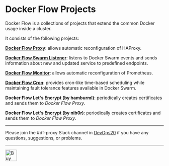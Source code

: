 # Docker Flow Projects

Docker Flow is a collections of projects that extend the common Docker usage inside a cluster.

It consists of the following projects:

**[Docker Flow Proxy](http://proxy.dockerflow.com/)**: allows automatic reconfiguration of HAProxy.

**[Docker Flow Swarm Listener](http://swarmlistener.dockerflow.com/)**: listens to Docker Swarm events and sends information about new and updated service to predefined endpoints.

**[Docker Flow Monitor](http://monitor.dockerflow.com/)**: allows automatic reconfiguration of Prometheus.

**[Docker Flow Cron](http://cron.dockerflow.com/)**: provides cron-like time-based scheduling while maintaining fault tolerance features available in Docker Swarm.

**Docker Flow Let's Encrypt (by hamburml)**: periodically creates certificates and sends them to *Docker Flow Proxy*.

**Docker Flow Let's Encrypt (by nib0r)**: periodically creates certificates and sends them to *Docker Flow Proxy*.

---

Please join the #df-proxy Slack channel in [DevOps20](http://slack.devops20toolkit.com/) if you have any questions, suggestions, or problems.

---

<a href='https://ko-fi.com/A655LRB' target='_blank'><img height='36' style='border:0px;height:36px;' src='https://az743702.vo.msecnd.net/cdn/kofi2.png?v=0' border='0' alt='Buy Me a Coffee at ko-fi.com' /></a>
